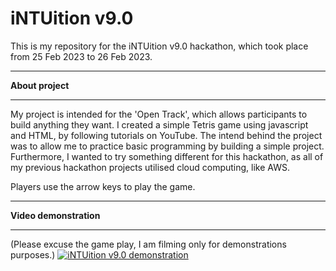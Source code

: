 # iNTUition v9.0
 
This is my repository for the iNTUition v9.0 hackathon, which took place from 25 Feb 2023 to 26 Feb 2023.

***

<strong>About project</strong>

***

My project is intended for the 'Open Track', which allows participants to build anything they want. I created a simple Tetris game using javascript and HTML, by following tutorials on YouTube. The intend behind the project was to allow me to practice basic programming by building a simple project. Furthermore, I wanted to try something different for this hackathon, as all of my previous hackathon projects utilised cloud computing, like AWS.

Players use the arrow keys to play the game. 

***

<strong>Video demonstration</strong>

***
(Please excuse the game play, I am filming only for demonstrations purposes.)
[![iNTUition v9.0 demonstration](http://img.youtube.com/vi/hKilWgW8UwE/0.jpg)](http://www.youtube.com/watch?v=hKilWgW8UwE)

